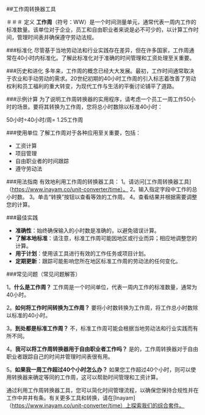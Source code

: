 ##工作周转换器工具

＃＃＃ 定义
**工作周**（符号：WW）是一个时间测量单元，通常代表一周内工作的标准数量。该单位对于企业，员工和自由职业者来说是必不可少的，以计算工作时间，管理时间表并确保遵守劳动法规。

###标准化
尽管基于当地劳动法和行业实践存在差异，但在许多国家，工作周通常在40小时内标准化。了解此标准化对于准确的时间管理和工资处理至关重要。

###历史和进化
多年来，工作周的概念已经大大发展。最初，工作时间通常取决于农业和手动劳动的需求。20世纪初期的40小时工作周的引入标志着改善了劳动权利和员工福利的重大转变，为现代工作与生活的平衡讨论铺平了道路。

###示例计算
为了说明工作周转换器的实用程序，请考虑一个员工一周工作50小时的场景。要将其转换为工作周，您将总小时数除以标准40小时：

50小时÷40小时/周= 1.25工作周

###使用单位
了解工作周对于各种应用至关重要，包括：
- 工资计算
- 项目管理
- 自由职业者的时间跟踪
- 遵守劳动法

###用法指南
有效地利用工作周的转换器工具：
1。请访问[工作周转换器工具]（https://www.inayam.co/unit-converter/time）。
2。输入指定字段中工作的总小时数。
3。单击“转换”按钮以查看等效的工作周。
4。查看结果并根据需要调整您的计算。

###最佳实践
-  **准确性**：始终确保输入的小时数是准确的，以避免错误计算。
-  **了解本地标准**：请注意，标准工作周可能因地区或行业而异；相应地调整您的计算。
-  **用于计划**：使用该工具进行有效的工作任务或项目计划。
-  **定期更新**：跟踪可能影响您所在地区标准工作周的劳动法的任何变化。

###常见问题（常见问题解答）

1。**什么是工作周？**
工作周是一个时间单位，代表一周内工作的标准数量，通常为40小时。

2。**如何将工作时间转换为工作周？**
要将小时数转换为工作周，将工作总小时数除以标准的40小时。

3。**到处都是标准工作周？**
不，标准工作周可能会根据当地劳动法和行业实践而有所不同。

4。**我可以将工作周转换器用于自由职业者工作吗？**
是的，工作周转换器对于自由职业者跟踪自己的时间并管理时间表很有用。

5。**如果我一周工作超过40个小时怎么办？**
如果您工作超过40个小时，则可以使用转换器来确定等同的工作周，这可以帮助时间管理和工资计算。

通过利用工作周转换器工具，您可以简化时间管理流程，以确保您保持合规性并在工作中井井有条。有关更多工具和转换，请在[Inayam]（https://www.inayam.co/unit-converter/time）上探索我们的综合套件。